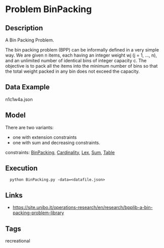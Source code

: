 # Problem BinPacking
## Description
A Bin Packing Problem.

The bin packing problem (BPP) can be informally defined in a very simple way.
We are given n items, each having an integer weight wj (j = 1, ..., n), and an unlimited number of identical bins of integer capacity c.
The objective is to pack all the items into the minimum number of bins so that the total weight packed in any bin does not exceed the capacity.

## Data Example
  n1c1w4a.json

## Model
  There are two variants:
   - one with extension constraints
   - one with sum and decreasing constraints.

  constraints: [BinPacking](http://pycsp.org/documentation/constraints/BinPacking), [Cardinality](http://pycsp.org/documentation/constraints/Cardinality), [Lex](http://pycsp.org/documentation/constraints/Lex), [Sum](http://pycsp.org/documentation/constraints/Sum), [Table](http://pycsp.org/documentation/constraints/Table)

## Execution
```
  python BinPacking.py -data=<datafile.json>
```

## Links
  - https://site.unibo.it/operations-research/en/research/bpplib-a-bin-packing-problem-library

## Tags
  recreational
